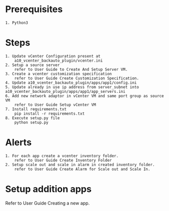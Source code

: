 # Prerequisites
    1. Python3

# Steps
    1. Update vCenter Configuration present at 
        a10_vcenter_backauto_plugin/vcenter.ini
    2. Setup a source server
        refer to User Guide to Create And Setup Server VM.
    3. Create a vcenter customization specification
        refer to User Guide Create Customization Specification.
    4. Update a10_vcenter_backauto_plugin/apps/app1/config.ini
    5. Update already in use ip address from server_subnet into a10_vcenter_backauto_plugin/apps/app1/app_servers.ini
    6. Add new network adaptor in vCenter VM and same port group as source VM
        refer to User Guide Setup vCenter VM
    7. Install requirements.txt
        pip install -r requirements.txt
    8. Execute setup.py file
        python setup.py

# Alerts
    1. For each app create a vcenter inventory folder.
        refer to User Guide Create Inventory Folder
    2. Setup scale out and scale in alarm in created inventory folder.
        refer to User Guide Create Alarm for Scale out and Scale In.

# Setup addition apps
Refer to User Guide Creating a new app.
